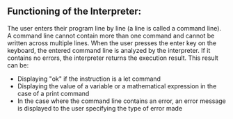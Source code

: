 Functioning of the Interpreter:
---

The user enters their program line by line (a line is called a command line). A command line cannot contain more than one command and cannot be written across multiple lines. When the user presses the enter key on the keyboard, the entered command line is analyzed by the interpreter. If it contains no errors, the interpreter returns the execution result. This result can be:
- Displaying "ok" if the instruction is a let command
- Displaying the value of a variable or a mathematical expression in the case of a print command
- In the case where the command line contains an error, an error message is displayed to the user specifying the type of error made
